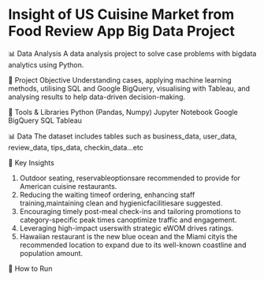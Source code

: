 # Insight of US Cuisine Market from Food Review App Big Data Project

📊 Data Analysis
A data analysis project to solve case problems with bigdata analytics using Python.

📌 Project Objective
Understanding cases, applying machine learning methods, utilising SQL and Google BigQuery, visualising with Tableau, and analysing results to help data-driven decision-making.

🔧 Tools & Libraries
Python (Pandas, Numpy)
Jupyter Notebook
Google BigQuery
SQL
Tableau

📊 Data
The dataset includes tables such as business_data, user_data, review_data, tips_data, checkin_data...etc

🧪 Key Insights
1. Outdoor seating, reservableoptionsare recommended to provide for American cuisine restaurants.
2. Reducing the waiting timeof ordering, enhancing staff training,maintaining clean and hygienicfacilitiesare suggested.
3. Encouraging timely post-meal check-ins and tailoring promotions to category-specific peak times canoptimize traffic and engagement.
4. Leveraging high-impact userswith strategic eWOM drives ratings.
5. Hawaiian restaurant is the new blue ocean and the Miami cityis the recommended location to expand due to its well-known coastline and population amount.

🚀 How to Run

